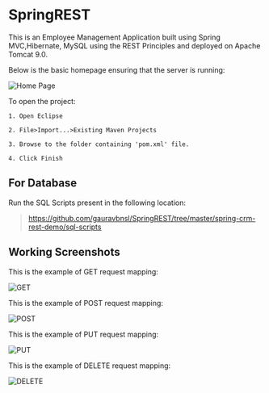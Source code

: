 # SpringREST

This is an Employee Management Application built using Spring MVC,Hibernate, MySQL using the REST Principles and deployed on Apache Tomcat 9.0.

Below is the basic homepage ensuring that the server is running:

![Home Page](https://github.com/gauravbnsl/SpringREST/blob/master/spring-crm-rest-demo/screenshots/Screenshot%20(32).png)

To open the project:

`1. Open Eclipse`

`2. File>Import...>Existing Maven Projects`

`3. Browse to the folder containing 'pom.xml' file.`

`4. Click Finish`

## For Database

Run the SQL Scripts present in the following location:

> https://github.com/gauravbnsl/SpringREST/tree/master/spring-crm-rest-demo/sql-scripts

## Working Screenshots

This is the example of GET request mapping:

![GET](https://github.com/gauravbnsl/SpringREST/blob/master/spring-crm-rest-demo/screenshots/Screenshot%20(28).png)

This is the example of POST request mapping:

![POST](https://github.com/gauravbnsl/SpringREST/blob/master/spring-crm-rest-demo/screenshots/Screenshot%20(29).png)

This is the example of PUT request mapping:

![PUT](https://github.com/gauravbnsl/SpringREST/blob/master/spring-crm-rest-demo/screenshots/Screenshot%20(30).png)

This is the example of DELETE request mapping:

![DELETE](https://github.com/gauravbnsl/SpringREST/blob/master/spring-crm-rest-demo/screenshots/Screenshot%20(31).png)
